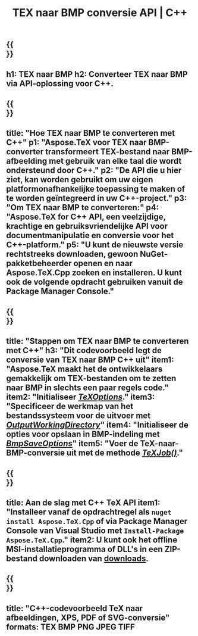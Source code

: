 ﻿---
translation: true
template: /_templates/_conversion-child-cpp.md
title: TEX naar BMP conversie API | C++
description: TEX naar BMP conversie functionaliteit. Integreer deze on-premise C++-bibliotheek in uw project of gebruik platformonafhankelijke applicaties om TeX naar BMP te converteren.
keywords: tex naar bmp api cpp, tex2bmp integratie c++
url: /cpp/conversion/tex-to-bmp/
family: tex
platformtag: cpp
feature: conversion
informat: TEX
outformat: BMP
otherformats: PNG JPEG TIFF PDF SVG XPS
---

{{<section banner>}}
---
h1: TEX naar BMP
h2: Converteer TEX naar BMP via API-oplossing voor C++.
---

{{<section overview>}}
---
title: "Hoe TEX naar BMP te converteren met C++"
p1: "Aspose.TeX voor TEX naar BMP-converter transformeert TEX-bestand naar BMP-afbeelding met gebruik van elke taal die wordt ondersteund door C++."
p2: "De API die u hier ziet, kan worden gebruikt om uw eigen platformonafhankelijke toepassing te maken of te worden geïntegreerd in uw C++-project."
p3: "Om TEX naar BMP te converteren:"
p4: "Aspose.TeX for C++ API, een veelzijdige, krachtige en gebruiksvriendelijke API voor documentmanipulatie en conversie voor het C++-platform."
p5: "U kunt de nieuwste versie rechtstreeks downloaden, gewoon NuGet-pakketbeheerder openen en naar Aspose.TeX.Cpp zoeken en installeren. U kunt ook de volgende opdracht gebruiken vanuit de Package Manager Console."
---

{{<section feature1>}}
---
title: "Stappen om TEX naar BMP te converteren met C++"
h3: "Dit codevoorbeeld legt de conversie van TEX naar BMP C++ uit"
item1: "Aspose.TeX maakt het de ontwikkelaars gemakkelijk om TEX-bestanden om te zetten naar BMP in slechts een paar regels code."
item2: "Initialiseer [*TeXOptions*](https://reference.aspose.com/tex/cpp/class/aspose.te_x.te_x_options)."
item3: "Specificeer de werkmap van het bestandssysteem voor de uitvoer met [*OutputWorkingDirectory*](https://reference.aspose.com/tex/cpp/class/aspose.te_x.te_x_options#aa4f4ea6dab7db5ba1b40800495f16f63)"
item4: "Initialiseer de opties voor opslaan in BMP-indeling met [*BmpSaveOptions*](https://reference.aspose.com/tex/cpp/class/aspose.te_x.presentation.image.bmp_save_options)"
item5: "Voer de TeX-naar-BMP-conversie uit met de methode [*TeXJob()*](https://reference.aspose.com/tex/cpp/class/aspose.te_x.te_x_job)."
---

{{<section feature2>}}
---
title: Aan de slag met C++ TeX API
item1: "Installeer vanaf de opdrachtregel als ```nuget install Aspose.TeX.Cpp``` of via Package Manager Console van Visual Studio met ```Install-Package Aspose.TeX.Cpp```."
item2: U kunt ook het offline MSI-installatieprogramma of DLL's in een ZIP-bestand downloaden van [downloads](https://releases.aspose.com/tex/cpp).
---

{{<section widget>}}
---
title: "C++-codevoorbeeld TeX naar afbeeldingen, XPS, PDF of SVG-conversie"
formats: TEX BMP PNG JPEG TIFF
---

